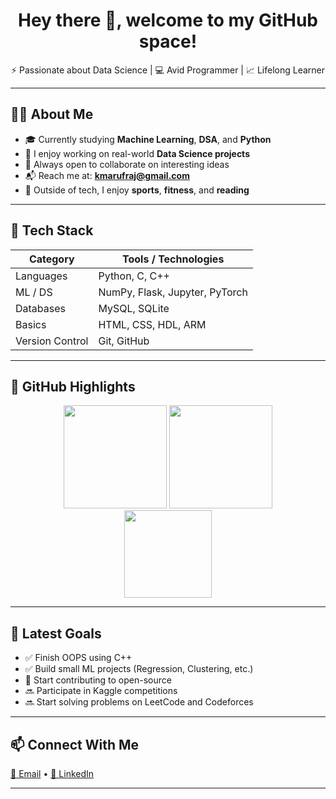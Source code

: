 <h1 align="center">Hey there 👋, welcome to my GitHub space!</h1>

<p align="center">⚡ Passionate about Data Science | 💻 Avid Programmer | 📈 Lifelong Learner</p>

---

## 👨‍💻 About Me

- 🎓 Currently studying **Machine Learning**, **DSA**, and **Python**  
- 🔭 I enjoy working on real-world **Data Science projects**  
- 🤝 Always open to collaborate on interesting ideas  
- 📬 Reach me at: **kmarufraj@gmail.com**  
- 🏅 Outside of tech, I enjoy **sports**, **fitness**, and **reading**

---

## 🧰 Tech Stack

| Category        | Tools / Technologies                      |
|----------------|--------------------------------------------|
| Languages      | Python, C, C++                             |
| ML / DS        | NumPy, Flask, Jupyter, PyTorch             |
| Databases      | MySQL, SQLite                              |
| Basics         | HTML, CSS, HDL, ARM                                |
| Version Control| Git, GitHub                                |

---

## 🚀 GitHub Highlights

<p align="center">
  <img src="https://github-readme-stats.vercel.app/api?username=kmarufraj&show_icons=true&theme=transparent" height="165"/>
  <img src="https://github-readme-streak-stats.herokuapp.com/?user=kmarufraj&theme=transparent" height="165"/>
  <br/>
  <img src="https://github-readme-stats.vercel.app/api/top-langs/?username=kmarufraj&layout=compact&theme=transparent" height="140"/>
</p>

---

## 🌱 Latest Goals

- ✅ Finish OOPS using C++ 
- ✅ Build small ML projects (Regression, Clustering, etc.)  
- 🔄 Start contributing to open-source  
- 🔜 Participate in Kaggle competitions  
- 🔜 Start solving problems on LeetCode and Codeforces  

---

## 📫 Connect With Me

<a href="mailto:kmarufraj@gmail.com">📧 Email</a> • <a href="https://www.linkedin.com/in/kmarufraj/">🔗 LinkedIn</a>

---
